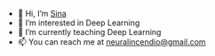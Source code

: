 - 👋 Hi, I’m [Sina]([https://example.com](https://github.com/sinamoghimi73))
- 👀 I’m interested in Deep Learning
- 🌱 I’m currently teaching Deep Learning 
- 📫 You can reach me at [neuralincendio@gmail.com](mailto:neuralincendio@gmail.com)

<!---
NeuralIncendio/NeuralIncendio is a ✨ special ✨ repository because its `README.md` (this file) appears on your GitHub profile.
You can click the Preview link to take a look at your changes.
--->

